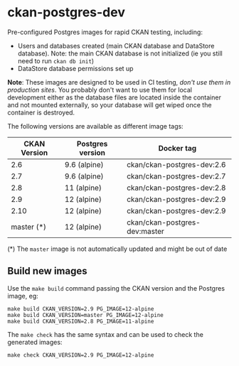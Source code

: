 # ckan-postgres-dev

Pre-configured Postgres images for rapid CKAN testing, including:

* Users and databases created (main CKAN database and DataStore database). Note: the main CKAN database is not initialized (ie you still need to run `ckan db init`)
* DataStore database permissions set up

**Note**: These images are designed to be used in CI testing, *don't use them in production sites*. You probably don't want to use them for local development either as the database files are located inside the container and not mounted externally, so your database will get wiped once the container is destroyed.

The following versions are available as different image tags:

| CKAN Version | Postgres version | Docker tag |
| --- | --- | --- |
| 2.6 | 9.6 (alpine) | ckan/ckan-postgres-dev:2.6 |
| 2.7 | 9.6 (alpine) |ckan/ckan-postgres-dev:2.7 |
| 2.8 | 11 (alpine) | ckan/ckan-postgres-dev:2.8 |
| 2.9 | 12 (alpine) | ckan/ckan-postgres-dev:2.9 |
| 2.10 | 12 (alpine) | ckan/ckan-postgres-dev:2.9 |
| master (*) | 12 (alpine) | ckan/ckan-postgres-dev:master |

(*) The `master` image is not automatically updated and might be out of date


## Build new images

Use the `make build` command passing the CKAN version and the Postgres image, eg:

    make build CKAN_VERSION=2.9 PG_IMAGE=12-alpine
    make build CKAN_VERSION=master PG_IMAGE=12-alpine
    make build CKAN_VERSION=2.8 PG_IMAGE=11-alpine

The `make check` has the same syntax and can be used to check the generated images:

    make check CKAN_VERSION=2.9 PG_IMAGE=12-alpine
